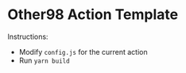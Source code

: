 # Other98 Action Template

Instructions:

- Modify `config.js` for the current action
- Run `yarn build`
